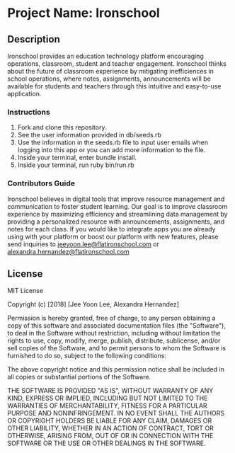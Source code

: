 # Project Name: Ironschool 

## Description
Ironschool provides an education technology platform encouraging operations, classroom, student and teacher engagement. Ironschool thinks about the future of classroom experience by mitigating inefficiences in school operations, where notes, assignments, announcements will be available for students and teachers through this intuitive and easy-to-use application. 

### Instructions
1. Fork and clone this repository.
2. See the user information provided in db/seeds.rb
3. Use the information in the seeds.rb file to input user emails when logging into this app or you can add more information to the file. 
4. Inside your terminal, enter bundle install. 
5. Inside your terminal, run ruby bin/run.rb

### Contributors Guide

Ironschool believes in digital tools that improve resource management and communication to foster student learning. Our goal is to improve classroom experience by maximizing efficiency and streamlining data management by providing a personalized resource with announcements, assignments, and notes for each class. If you would like to integrate apps you are already using with your platform or boost our platform with new features, please send inquiries to jeeyoon.lee@flatironschool.com or alexandra.hernandez@flatironschool.com

## License
MIT License

Copyright (c) [2018] [Jee Yoon Lee, Alexandra Hernandez]

Permission is hereby granted, free of charge, to any person obtaining a copy
of this software and associated documentation files (the "Software"), to deal
in the Software without restriction, including without limitation the rights
to use, copy, modify, merge, publish, distribute, sublicense, and/or sell
copies of the Software, and to permit persons to whom the Software is
furnished to do so, subject to the following conditions:

The above copyright notice and this permission notice shall be included in all
copies or substantial portions of the Software.

THE SOFTWARE IS PROVIDED "AS IS", WITHOUT WARRANTY OF ANY KIND, EXPRESS OR
IMPLIED, INCLUDING BUT NOT LIMITED TO THE WARRANTIES OF MERCHANTABILITY,
FITNESS FOR A PARTICULAR PURPOSE AND NONINFRINGEMENT. IN NO EVENT SHALL THE
AUTHORS OR COPYRIGHT HOLDERS BE LIABLE FOR ANY CLAIM, DAMAGES OR OTHER
LIABILITY, WHETHER IN AN ACTION OF CONTRACT, TORT OR OTHERWISE, ARISING FROM,
OUT OF OR IN CONNECTION WITH THE SOFTWARE OR THE USE OR OTHER DEALINGS IN THE
SOFTWARE.

